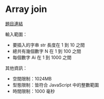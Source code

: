# Array join

[題目連結](https://oj.lidemy.com/problem/1040)


輸入範圍：
- 要插入的字串 str 長度在 1 到 10 之間
- 總共有幾個數字 N 在 1 到 100 之間
- 每個數字 Ai 在 1 到 1000 之間

其他資訊：
- 空間限制：1024MB
- 型態限制：皆符合 JavaScript 中的整數範圍
- 時間限制：1000 毫秒